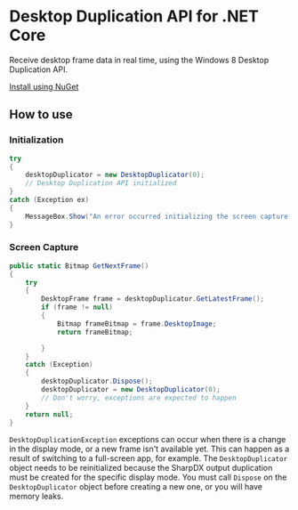 # Desktop Duplication API for .NET Core

Receive desktop frame data in real time, using the Windows 8 Desktop Duplication API.

[Install using NuGet](https://www.nuget.org/packages/DesktopDuplication/1.0.0)

## How to use

### Initialization
```csharp
try
{
    desktopDuplicator = new DesktopDuplicator(0);
    // Desktop Duplication API initialized
}
catch (Exception ex)
{
    MessageBox.Show("An error occurred initializing the screen capture module.\nException: \n" + ex.ToString());
}
````
### Screen Capture
```csharp
public static Bitmap GetNextFrame()
{
    try
    {
        DesktopFrame frame = desktopDuplicator.GetLatestFrame();
        if (frame != null)
        {
            Bitmap frameBitmap = frame.DesktopImage;
            return frameBitmap;

        }
    }
    catch (Exception)
    {
        desktopDuplicator.Dispose();
        desktopDuplicator = new DesktopDuplicator(0);
        // Don't worry, exceptions are expected to happen
    }
    return null;
}
```
`DesktopDuplicationException` exceptions can occur when there is a change in the display mode, or a new frame isn't available yet. This can happen as a result of switching to a full-screen app, for example.
The `DesktopDuplicator` object needs to be reinitialized because the SharpDX output duplication must be created for the specific display mode.
You must call `Dispose` on the `DesktopDuplicator` object before creating a new one, or you will have memory leaks.
